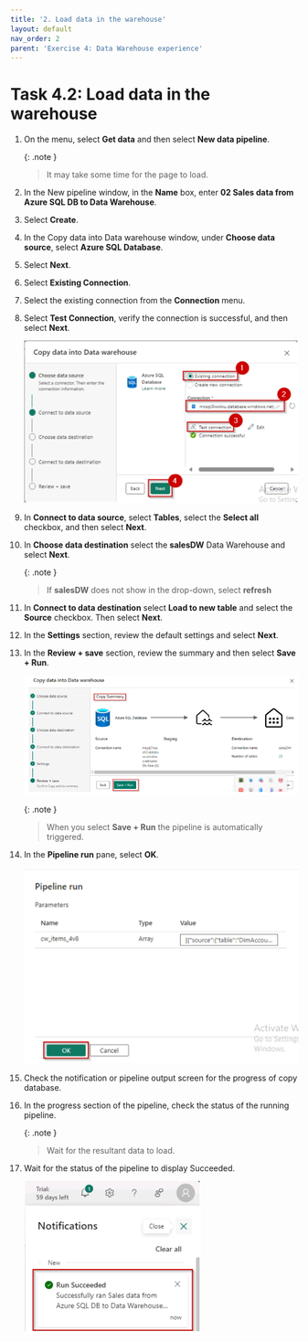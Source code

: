 ```yaml
---
title: '2. Load data in the warehouse'
layout: default
nav_order: 2
parent: 'Exercise 4: Data Warehouse experience'
---
```


# Task 4.2: Load data in the warehouse

1. On the menu, select **Get data** and then select **New data pipeline**.

	{: .note }
 	>It may take some time for the page to load.

3. In the New pipeline window, in the **Name** box, enter **02 Sales data from Azure SQL DB to Data Warehouse**.

4. Select **Create**.

5. In the Copy data into Data warehouse window, under **Choose data source**, select **Azure SQL Database**.

8. Select **Next**.

9. Select **Existing Connection**.

10. Select the existing connection from the **Connection** menu.

11. Select **Test Connection**, verify the connection is successful, and then select **Next**.

	![Datawarehouse.](../media/instructions240153/task-4.1.warehouse-10.png)
	
12. In **Connect to data source**, select **Tables**, select the **Select all** checkbox, and then select **Next**.

13. In **Choose data destination** select the **salesDW** Data Warehouse and select **Next**.

	{: .note }
 	>If **salesDW** does not show in the drop-down, select **refresh**

14. In **Connect to data destination** select **Load to new table** and select the **Source** checkbox. Then select **Next**.

15. In the **Settings** section, review the default settings and select **Next**.

16. In the **Review + save** section, review the summary and then select **Save + Run**.

	![Datawarehouse.](../media/instructions240153/task-4.1.warehouse-16.png)	

	{: .note }
 	>When you select **Save + Run** the pipeline is automatically triggered.

17. In the **Pipeline run** pane, select **OK**.

	![Datawarehouse.](../media/instructions240153/task-4.1.warehouse-16.1.png)	

18. Check the notification or pipeline output screen for the progress of copy database.

19. In the progress section of the pipeline, check the status of the running pipeline.

	{: .note }
 	>Wait for the resultant data to load.

20. Wait for the status of the pipeline to display Succeeded.

	![Datawarehouse.](../media/instructions240153/task-4.1.warehouse-19.png)
